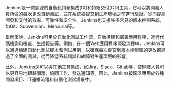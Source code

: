 

Jenkins是一款開源的自動化持續集成(CI)和持續交付(CD)工具，它可以將開發人員所做的每次更改自動測試，並在系統被提交到生產環境之前進行驗證，從而提高開發和交付的效率、可靠性和安全性。Jenkins也支援許多常見的版本控制系統，如Git、Subversion、Mercurial等。

舉例來說，Jenkins可用於自動化測試工作流、自動構建和部署應用程序、進行代碼檢測和檢查、生成報告等。例如，在一個Web應用程序開發流程中，Jenkins可以通過構建自動化測試腳本和測試用例，以確保每次提交到版本控制庫的更改都經過了全面的測試，從而降低系統錯誤和故障對生產環境的影響。

此外，Jenkins還可以與其他工具集成，如Jira、Slack、Gitlab等，使開發人員可以更容易地跟踪問題、協同工作、發送通知等。因此，Jenkins被廣泛應用於各種開發項目、IT運維流程和自動化測試場景中。